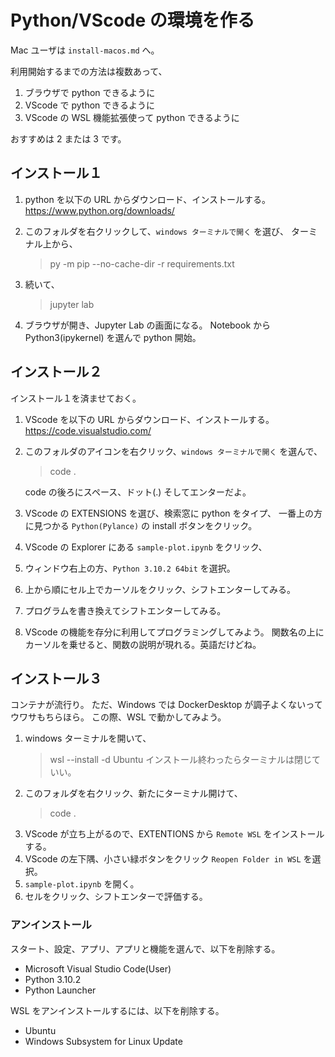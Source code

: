 # Python/VScode の環境を作る

Mac ユーザは `install-macos.md` へ。

利用開始するまでの方法は複数あって、

1. ブラウザで python できるように
2. VScode で python できるように
3. VScode の WSL 機能拡張使って python できるように

おすすめは 2 または 3 です。

## インストール１


1. python を以下の URL からダウンロード、インストールする。
https://www.python.org/downloads/

2. このフォルダを右クリックして、`windows ターミナルで開く` を選び、
   ターミナル上から、

    > py -m pip --no-cache-dir -r requirements.txt

3. 続いて、

   > jupyter lab

4. ブラウザが開き、Jupyter Lab の画面になる。
   Notebook から Python3(ipykernel) を選んで python 開始。


## インストール２

インストール１を済ませておく。

1. VScode を以下の URL からダウンロード、インストールする。
https://code.visualstudio.com/

2. このフォルダのアイコンを右クリック、`windows ターミナルで開く` を選んで、

   > code .

   code の後ろにスペース、ドット(.) そしてエンターだよ。

3. VScode の EXTENSIONS を選び、検索窓に python をタイプ、
   一番上の方に見つかる `Python(Pylance)` の install ボタンをクリック。

4. VScode の Explorer にある `sample-plot.ipynb` をクリック、
5. ウィンドウ右上の方、`Python 3.10.2 64bit` を選択。
6. 上から順にセル上でカーソルをクリック、シフトエンターしてみる。
7. プログラムを書き換えてシフトエンターしてみる。
8. VScode の機能を存分に利用してプログラミングしてみよう。
   関数名の上にカーソルを乗せると、関数の説明が現れる。英語だけどね。

## インストール３

コンテナが流行り。
ただ、Windows では DockerDesktop が調子よくないってウワサもちらほら。
この際、WSL で動かしてみよう。

1. windows ターミナルを開いて、
    > wsl --install -d Ubuntu
   インストール終わったらターミナルは閉じていい。
2. このフォルダを右クリック、新たにターミナル開けて、
   > code .
3. VScode が立ち上がるので、EXTENTIONS から `Remote WSL` をインストールする。
4. VScode の左下隅、小さい緑ボタンをクリック `Reopen Folder in WSL` を選択。
5. `sample-plot.ipynb` を開く。
7. セルをクリック、シフトエンターで評価する。

### アンインストール

スタート、設定、アプリ、アプリと機能を選んで、以下を削除する。

* Microsoft Visual Studio Code(User)
* Python 3.10.2
* Python Launcher

WSL をアンインストールするには、以下を削除する。

* Ubuntu
* Windows Subsystem for Linux Update
